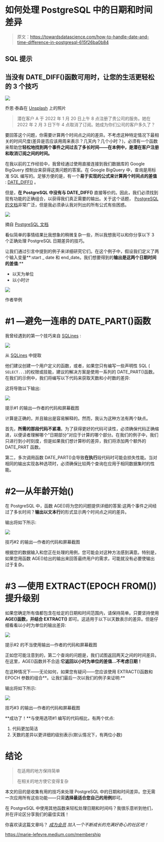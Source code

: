 # 如何处理 PostgreSQL 中的日期和时间差异

> 原文：<https://towardsdatascience.com/how-to-handle-date-and-time-difference-in-postgresql-615f26ba0b84>

## SQL 提示

## 当没有 DATE_DIFF()函数可用时，让您的生活更轻松的 3 个技巧

![](img/30b616c422f5e83a6c8ca99ffefcc640.png)

乔恩·泰森在 [Unsplash](https://unsplash.com/?utm_source=unsplash&utm_medium=referral&utm_content=creditCopyText) 上的照片

> 潜在客户 A 于 2022 年 1 月 20 日上午 8 点注册了贵公司的服务。她在 2022 年 2 月 3 日下午 4 点取消了订阅。她成为你们公司的客户多久了？

要回答这个问题，你需要计算两个时间点之间的差异。不考虑这种特定情况下最相关的时间尺度(差异是否应该用周来表示？几天内？几个小时？)，必须有一个函数来帮助您**轻松地找到两个事件之间过去了多长时间——在本例中，是潜在客户注册和取消订阅之间的时间。**

在我以前的工作经验中，我曾经通过使用直接连接到我们数据库的 Google BigQuery 控制台来获得这类问题的答案。在 Google BigQuery 中，查询是用标准 SQL 编写的。足够方便的是，有一个**易于实现的公式来计算两个时间点的差值** : [DATE_DIFF()](https://cloud.google.com/bigquery/docs/reference/standard-sql/date_functions#date_diff) 。

但是，**在 PostgreSQL 中没有与 DATE_DIFF()** 直接等价的。因此，我们必须找到现有功能的正确组合，以获得我们真正需要的输出。关于这个话题， [PostgreSQL 的文档](https://www.postgresql.org/docs/current/functions-datetime.html)非常广泛，但是我必须承认我对列出的所有公式有些困惑。

![](img/e75e9d03ae4806e755eb82ee87fd12e9.png)

摘自 [PostgreSQL 文档](https://www.postgresql.org/docs/current/functions-datetime.html)

看似简单的事情结果比我想象的稍微复杂一些，所以我想我可以和你分享以下 3 个正确处理 PostgreSQL 日期差异的技巧。

让我们通过引言中提到的例子来详细研究它们。在这个例子中，假设我们定义了两个输入变量**:start _ date 和 end_date。我们想要得到的**输出是这两个日期时间的差值**:**

*   以天为单位
*   以小时计

![](img/9669f0b3a0899b1d80df1cfba0c8b44d.png)

作者举例

# #1 —避免一连串的 DATE_PART()函数

我曾经遇到的第一个技巧来自 [SQLines](https://www.sqlines.com/postgresql/how-to/datediff) :

![](img/1f4b53be26a49d0dcf794a8bea5c9d3a.png)

从 [SQLines](https://www.sqlines.com/postgresql/how-to/datediff) 中提取

他们建议创建一个用户定义的函数，或者，如果您只有编写一些声明性 SQL ( `SELECT...`)的权限或技能，建议的解决方案是使用一系列的 DATE_PART()函数。在我们的示例中，我们将编写以下代码来获取天数和小时数的差异:

这将导致以下输出:

![](img/cd8b78d1620f4046d8886c555d69f772.png)

提示#1 的输出—作者的代码和屏幕截图

计算是正确的，并且输出是容易解释的。然而，我认为这种方法有两个缺点。

首先，**所需的那段代码不紧凑**。为了获得更好的代码可读性，必须确保代码正确缩进，以便读者理解哪个“日期部分”对应于计算的哪个部分。在我们的例子中，我们只进行到小时刻度，但是如果我们想计算秒的差异，我们将添加两个额外的 DATE_PART 函数。

第二，多次调用函数 DATE_PART()会导致**在执行**段代码时可能会损失性能。当对相同的输出实现各种选项时，必须确保比较两个查询在应用于相同数据集时的性能。

# #2—从年龄开始()

在 PostgreSQL 中，函数 AGE()将为您的问题提供详细的答案:这两个事件之间经过了多长时间？**输出以文本行**的形式显示两个时间点之间的差异。

输出将如下所示:

![](img/5cf4a1d98ca4fa17c71670741a3bf2c4.png)

技巧#2 的输出—作者的代码和屏幕截图

根据您的数据输入和您正在处理的用例，您可能会对这种方法感到满意。特别是，如果您用函数 AGE()给出的输出来回答最终用户的需求，可能就没有必要使输出过于复杂。

# #3 —使用 EXTRACT(EPOCH FROM())提升级别

如果您确定所有值都包含在给定的日期和时间范围内，请保持简单。只要坚持使用 **AGE()函数，并结合 EXTRACT()** 即可。这适用于以下以天数表示的差异。但是仔细看看以小时为单位的输出差异:

![](img/5143e761c6f1eba2ce750bafba1cdd0a.png)

提示#2 的不当使用输出—作者的代码和屏幕截图

正如您可能注意到的，第二个查询的问题是，我们试图返回两天之间的时间差异。在这里，AGE()函数并不合适:**它返回以小时为单位的差值…不考虑日期！**

在这种情况下——无论如何，如果您有疑问——您应该使用 EXTRACT()函数和 EPOCH 参数的组合**。让我们最后一次以我们的例子来证明:**

输出将如下所示:

![](img/ede704590a8d27b47a9a7ab856e3677a.png)

技巧#3 的输出—作者的代码和屏幕截图

**成功了！**与使用选项#1 编写的代码相比，有两个优点:

1.  代码更加简洁
2.  天数的差异以更详细的级别表示(默认情况下，有两位小数)

# 结论

> 在适用的地方保持简单
> 
> 在相关的地方使它变得复杂

本文的目的是收集有用的技巧来处理 PostgreSQL 中的日期和时间差异。您无需一次应用所有这些功能——只需**选择最适合您自己的用例**即可。

在 PostgreSQL 中使用其他函数来轻松处理日期和时间吗？我很乐意听到他们，并在评论区分享我们的最佳实践！

你喜欢读这篇文章吗？ [*成为会员*](https://marie-lefevre.medium.com/membership) *加入一个不断成长的充满好奇心的社区吧！*

<https://marie-lefevre.medium.com/membership> 